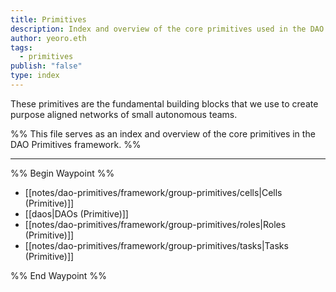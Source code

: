 ```yaml
---
title: Primitives
description: Index and overview of the core primitives used in the DAO Primitives framework
author: yeoro.eth
tags:
  - primitives
publish: "false"
type: index
---
```


These primitives are the fundamental building blocks that we use to create purpose aligned networks of small autonomous teams. 

%% This file serves as an index and overview of the core primitives in the DAO Primitives framework. %%

---

%% Begin Waypoint %%
- [[notes/dao-primitives/framework/group-primitives/cells|Cells (Primitive)]]
- [[daos|DAOs (Primitive)]]
- [[notes/dao-primitives/framework/group-primitives/roles|Roles (Primitive)]]
- [[notes/dao-primitives/framework/group-primitives/tasks|Tasks (Primitive)]]

%% End Waypoint %%